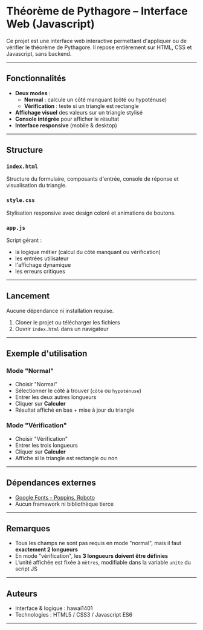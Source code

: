 # Théorème de Pythagore – Interface Web (Javascript)

Ce projet est une interface web interactive permettant d'appliquer ou de vérifier le théorème de Pythagore. Il repose entièrement sur HTML, CSS et Javascript, sans backend.

---

## Fonctionnalités

- **Deux modes** :
  - **Normal** : calcule un côté manquant (côté ou hypoténuse)
  - **Vérification** : teste si un triangle est rectangle
- **Affichage visuel** des valeurs sur un triangle stylisé
- **Console intégrée** pour afficher le résultat
- **Interface responsive** (mobile & desktop)

---

## Structure

### `index.html`
Structure du formulaire, composants d'entrée, console de réponse et visualisation du triangle.

### `style.css`
Stylisation responsive avec design coloré et animations de boutons.

### `app.js`
Script gérant :
- la logique métier (calcul du côté manquant ou vérification)
- les entrées utilisateur
- l'affichage dynamique
- les erreurs critiques

---

## Lancement

Aucune dépendance ni installation requise.

1. Cloner le projet ou télécharger les fichiers
2. Ouvrir `index.html` dans un navigateur

---

## Exemple d'utilisation

### Mode "Normal"
- Choisir "Normal"
- Sélectionner le côté à trouver (`côté` ou `hypoténuse`)
- Entrer les deux autres longueurs
- Cliquer sur **Calculer**
- Résultat affiché en bas + mise à jour du triangle

### Mode "Vérification"
- Choisir "Vérification"
- Entrer les trois longueurs
- Cliquer sur **Calculer**
- Affiche si le triangle est rectangle ou non

---

## Dépendances externes

- [Google Fonts - Poppins, Roboto](https://fonts.google.com/)
- Aucun framework ni bibliothèque tierce

---

## Remarques

- Tous les champs ne sont pas requis en mode "normal", mais il faut **exactement 2 longueurs**
- En mode "vérification", les **3 longueurs doivent être définies**
- L’unité affichée est fixée à `mètres`, modifiable dans la variable `unite` du script JS

---

## Auteurs

- Interface & logique : hawai1401
- Technologies : HTML5 / CSS3 / Javascript ES6

---
